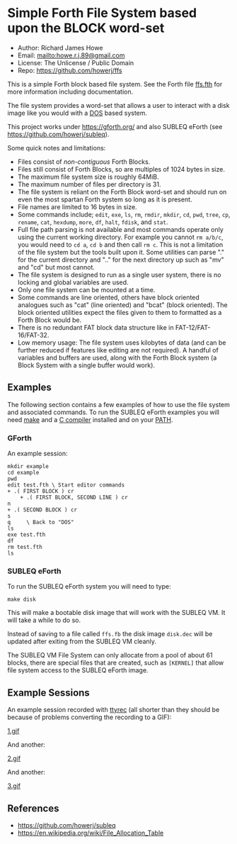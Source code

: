 # Simple Forth File System based upon the BLOCK word-set

* Author: Richard James Howe
* Email: <mailto:howe.r.j.89@gmail.com>
* License: The Unlicense / Public Domain
* Repo: <https://github.com/howerj/ffs>

This is a simple Forth block based file system. See the Forth
file [ffs.fth][] for more information including documentation. 

The file system provides a word-set that allows a user to
interact with a disk image like you would with a
[DOS][] based system.

This project works under <https://gforth.org/> and also 
SUBLEQ eForth (see <https://github.com/howerj/subleq>).

Some quick notes and limitations:

* Files consist of *non-contiguous* Forth Blocks.
* Files still consist of Forth Blocks, so are multiples of
1024 bytes in size.
* The maximum file system size is roughly 64MiB.
* The maximum number of files per directory is 31.
* The file system is reliant on the Forth Block word-set and 
should run on even the most spartan Forth system so long as it 
is present.
* File names are limited to 16 bytes in size.
* Some commands include; `edit`, `exe`, `ls`, `rm`, `rmdir`, 
`mkdir`, `cd`, `pwd`, `tree`, `cp`, `rename`, `cat`, `hexdump`, 
`more`, `df`, `halt`, `fdisk`, and `stat`.
* Full file path parsing is not available and most commands
operate only using the current working directory. For example 
you cannot `rm a/b/c`, you would need to `cd a`, `cd b` and 
then call `rm c`. This is not a limitation of the file system
but the tools built upon it. Some utilities can parse "." for
the current directory and ".." for the next directory up such
as "mv" and "cd" but most cannot.
* The file system is designed to run as a single user system,
there is no locking and global variables are used.
* Only one file system can be mounted at a time.
* Some commands are line oriented, others have block oriented
analogues such as "cat" (line oriented) and "bcat" (block
oriented). The block oriented utilities expect the files
given to them to formatted as a Forth Block would be.
* There is no redundant FAT block data structure like in 
FAT-12/FAT-16/FAT-32.
* Low memory usage: The file system uses kilobytes of data
(and can be further reduced if features like editing are not
required). A handful of variables and buffers are used, along
with the Forth Block system (a Block System with a single buffer
would work).

## Examples

The following section contains a few examples of how to use
the file system and associated commands. To run the SUBLEQ
eForth examples you will need [make][] and a [C compiler][]
installed and on your [PATH][].

### GForth

An example session:

	mkdir example
	cd example
	pwd
	edit test.fth \ Start editor commands
	+ .( FIRST BLOCK ) cr
        + .( FIRST BLOCK, SECOND LINE ) cr
	n
	+ .( SECOND BLOCK ) cr
	s
	q     \ Back to "DOS"
	ls
	exe test.fth
	df
	rm test.fth
	ls

### SUBLEQ eForth

To run the SUBLEQ eForth system you will need to type:

	make disk

This will make a bootable disk image that will work with
the SUBLEQ VM. It will take a while to do so.

Instead of saving to a file called `ffs.fb` the disk image
`disk.dec` will be updated after exiting from the SUBLEQ
VM cleanly.

The SUBLEQ VM File System can only allocate from a pool of
about 61 blocks, there are special files that are created,
such as `[KERNEL]` that allow file system access to the SUBLEQ 
eForth image.

## Example Sessions

An example session recorded with [ttyrec][] (all shorter than 
they should be because of problems converting the recording
to a GIF):

[1.gif][]

And another:

[2.gif][]

And another:

[3.gif][]

## References

* <https://github.com/howerj/subleq>
* <https://en.wikipedia.org/wiki/File_Allocation_Table>

[ffs.fth]: ffs.fth
[DOS]: https://en.wikipedia.org/wiki/DOS
[make]: https://www.gnu.org/software/make/
[C Compiler]: https://gcc.gnu.org/
[PATH]: https://en.wikipedia.org/wiki/PATH_(variable)
[1.gif]: 1.gif
[2.gif]: 2.gif
[3.gif]: 3.gif
[ttyrec]: https://en.wikipedia.org/wiki/Ttyrec
